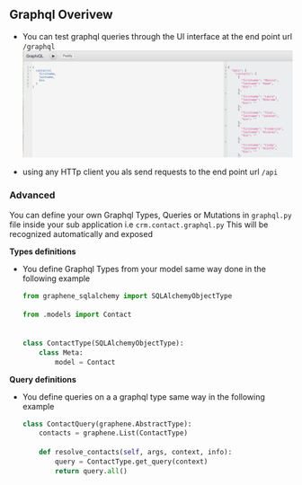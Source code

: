 ## Graphql Overivew


- You can test graphql queries through the UI interface at the end point url ```/graphql```
![graphql interface](assets/graphql_query.png)

- using any HTTp client you als send requests to the end point url ```/api```

### Advanced
You can define your own Graphql Types, Queries or Mutations in ```graphql.py``` file
inside your sub application i.e ```crm.contact.graphql.py```
This will be recognized automatically and exposed

**Types definitions**
- You define Graphql Types from your model same way done in the following example
    ```python
    from graphene_sqlalchemy import SQLAlchemyObjectType

    from .models import Contact


    class ContactType(SQLAlchemyObjectType):
        class Meta:
            model = Contact
     ```

**Query definitions**
- You define queries on a a graphql type same way in the following example
    ```python
    class ContactQuery(graphene.AbstractType):
        contacts = graphene.List(ContactType)

        def resolve_contacts(self, args, context, info):
            query = ContactType.get_query(context)
            return query.all()
     ```
